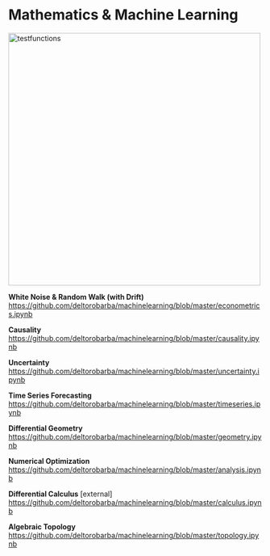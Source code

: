 # Mathematics & Machine Learning

<img src="https://raw.githubusercontent.com/deltorobarba/repo/master/testfunctions.png" width="500" alt="testfunctions">

<br>

<b>White Noise & Random Walk (with Drift)</b><br>
https://github.com/deltorobarba/machinelearning/blob/master/econometrics.ipynb

<b>Causality</b><br>
https://github.com/deltorobarba/machinelearning/blob/master/causality.ipynb

<b>Uncertainty</b><br>
https://github.com/deltorobarba/machinelearning/blob/master/uncertainty.ipynb

<b>Time Series Forecasting</b><br>
https://github.com/deltorobarba/machinelearning/blob/master/timeseries.ipynb

<b>Differential Geometry</b><br>
https://github.com/deltorobarba/machinelearning/blob/master/geometry.ipynb

<b>Numerical Optimization</b><br>
https://github.com/deltorobarba/machinelearning/blob/master/analysis.ipynb

<b>Differential Calculus</b> [external]<br>
https://github.com/deltorobarba/machinelearning/blob/master/calculus.ipynb

<b>Algebraic Topology</b><br>
https://github.com/deltorobarba/machinelearning/blob/master/topology.ipynb
